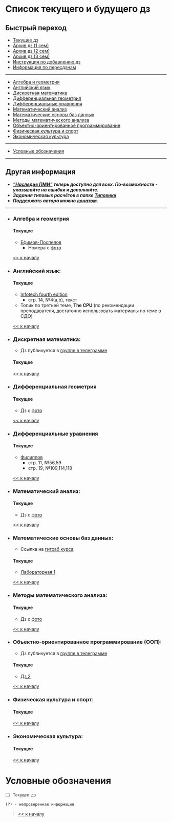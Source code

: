 # Список текущего и будущего дз

## Быстрый переход

- [Текущее дз](README.md#Список-текущего-и-будущего-дз)
- [Архив дз (1 сем)](Дз_1_семестр.md#Список-старого-дз-за-1-семестр.)
- [Архив дз (2 сем)](Дз_2_семестр.md#Список-старого-дз-за-2-семестр.)
- [Архив дз (3 сем)](Дз_3_семестр.md#Список-старого-дз-за-3-семестр.)
- [Инструкция по добавлению дз](Как_вам_добавлять_сюда_дз/Как_добавить_дз.md)
- [Информация по пересдачам](пересдачи.md)

***

- [Алгебра и геометрия](#Алгебра-и-геометрия)
- [Английский язык](#Английский-язык)
- [Дискретная математика](#Дискретная-математика)
- [Дифференциальная геометрия](#Дифференциальная-геометрия)
- [Дифференциальные уравнения](#Дифференциальные-уравнения)
- [Математический анализ](#Математический-анализ)
- [Математические основы баз данных](#Математические-основы-баз-данных)
- [Методы математического анализа](#Методы-математического-анализа)
- [Объектно-ориентированное программирование](#Объектно-ориентированное-программирование-ООП)
- [Физическая культура и спорт](#Физическая-культура-и-спорт)
- [Экономическая культура](#Экономическая-культура)

***
    
- [Условные обозначения](#Условные-обозначения)

***

## Другая информация

- __*["Наследие ПМИ"](https://github.com/appliedMathematicsAndComputerScience/PMI_legacy) теперь доступно для всех. По-возможности - указывайте на ошибки и дополняйте.*__
- __*Задания типовых расчётов в папке [Типовики](https://github.com/nektonick/KMBO-01-homework/tree/master/%D0%A2%D0%B8%D0%BF%D0%BE%D0%B2%D0%B8%D0%BA%D0%B8)*__
- __*Поддержать автора можно [донатом](https://www.tinkoff.ru/rm/grebnev.nikita7/9UP5Q99768).*__

***

- ### Алгебра и геометрия 
    #### Текущее
    - [Ефимов-Поспелов](Книги/Ефимов_Поспелов_Сборник_задач_по_математике_том_1.pdf)
        - Номера с [фото](Ресурсы/Изображения/3сем/алгем_1.jpg)

    [<< к началу](#Быстрый-переход)

- ### Английский язык:
    #### Текущее
    - [Infotech fourth edition](Книги/infotech_english_for_computer_users_4th_ed_students_book-3.pdf) 
        -  стр. 14, №4(a,b), текст
    - Топик по третьей теме, **The CPU** (по рекомендации преподавателя, достаточно использовать материалы по теме в СДО)
    
    [<< к началу](#Быстрый-переход)
    
- ### Дискретная математика:
    - Дз публикуется в [группе в телеграмме](https://t.me/joinchat/H2C6xYWNUwI07E5D)
    #### Текущее
      
    [<< к началу](#Быстрый-переход)

- ### Дифференциальная геометрия
    #### Текущее
    - Дз с [фото](Ресурсы/Изображения/3сем/диффгем_3.jpg)
      
    [<< к началу](#Быстрый-переход)

- ### Дифференциальные уравнения
    #### Текущее
    - [Филиппов](Книги/FilippovDU.pdf)
        - стр. 11, №56,59
        - стр. 19, №109,114,118
      
    [<< к началу](#Быстрый-переход)

- ### Математический анализ:
    #### Текущее
    - Дз с [фото](Ресурсы/Изображения/3сем/матан_1.jpg)

    [<< к началу](#Быстрый-переход) 

- ### Математические основы баз данных:
    - Ссылка на [гитхаб курса](https://github.com/alexander-mirea/Database2021)
    #### Текущее
    - [Лабораторная 1](https://drive.google.com/drive/folders/1iC7T4fkH-YjpOAFdVhv-86yPKtB7Z-HO)
      
    [<< к началу](#Быстрый-переход)
    
- ### Методы математического анализа:
    #### Текущее
    - Дз с [фото](Ресурсы/Изображения/3сем/методы_3.jpg)

    [<< к началу](#Быстрый-переход)

- ### Объектно-ориентированное программирование (ООП):
    - Дз публикуется в [группе в телеграмме](https://t.me/joinchat/-7mG-7fjnI1lOTYy)
    #### Текущее
    - [Дз 2](Ресурсы/Документы/3сем/ООП_1.txt)
    
    [<< к началу](#Быстрый-переход)

- ### Физическая культура и спорт:
    #### Текущее
      
    [<< к началу](#Быстрый-переход)

- ### Экономическая культура:
    #### Текущее
      
    [<< к началу](#Быстрый-переход)


# Условные обозначения

- [ ] `Текущее дз`

`(?) - непроверенная информация`

> [<< к началу](#Быстрый-переход)

